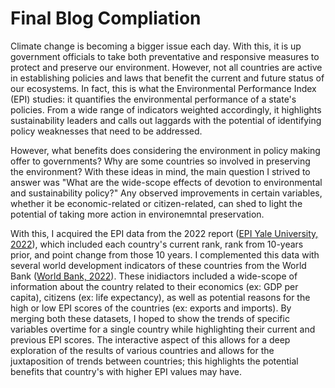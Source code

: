 # Final Blog Compliation

Climate change is becoming a bigger issue each day. With this, it is up government officials to take both preventative and responsive measures to protect and preserve our environment. However, not all countries are active in establishing policies and laws that benefit the current and future status of our ecosystems. In fact, this is what the Environmental Performance Index (EPI) studies: it quantifies the environmental performance of a state's policies. From a wide range of indicators weighted accordingly, it highlights sustainability leaders and calls out laggards with the potential of identifying policy weaknesses that need to be addressed.

However, what benefits does considering the environment in policy making offer to governments? Why are some countries so involved in preserving the environment? With these ideas in mind, the main question I strived to answer was "What are the wide-scope effects of devotion to environmental and sustainability policy?" Any observed improvements in certain variables, whether it be economic-related or citizen-related, can shed to light the potential of taking more action in environemntal preservation.

With this, I acquired the EPI data from the 2022 report ([EPI Yale University, 2022](https://epi.yale.edu/downloads)), which included each country's current rank, rank from 10-years prior, and point change from those 10 years. I complemented this data with several world development indicators of these countries from the World Bank ([World Bank, 2022](https://databank.worldbank.org/source/world-development-indicators#)). These inidiactors included a wide-scope of information about the country related to their economics (ex: GDP per capita), citizens (ex: life expectancy), as well as potential reasons for the high or low EPI scores of the countries (ex: exports and imports). By merging both these datasets, I hoped to show the trends of specific variables overtime for a single country while highlighting their current and previous EPI scores. The interactive aspect of this allows for a deep exploration of the results of various countries and allows for the juxtaposition of trends between countries; this highlights the potential benefits that country's with higher EPI values may have.

